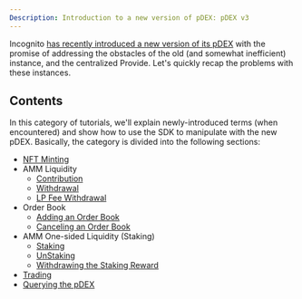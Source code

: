 ```yaml
---
Description: Introduction to a new version of pDEX: pDEX v3
---
```


Incognito [has recently introduced a new version of its pDEX](https://we.incognito.org/t/introducing-the-new-pdex-pdex-v3/13026) with the promise of addressing the obstacles of the old (and somewhat inefficient)
instance, and the centralized Provide. Let's quickly recap the problems with these instances.

## Contents
In this category of tutorials, we'll explain newly-introduced terms (when encountered) and show how to use the SDK to manipulate with the
new pDEX. Basically, the category is divided into the following sections:
* [NFT Minting](./nft.md)
* AMM Liquidity
  * [Contribution](./contribute.md)
  * [Withdrawal](./withdraw.md)
  * [LP Fee Withdrawal](./lp_fee_withdraw.md)
* Order Book
  * [Adding an Order Book](./ob_add.md)
  * [Canceling an Order Book](./ob_cancel.md)
* AMM One-sided Liquidity (Staking)
  * [Staking](./stake.md)
  * [UnStaking](./unstake.md)
  * [Withdrawing the Staking Reward](./staking_reward_withdraw.md)
* [Trading](./trade.md)
* [Querying the pDEX](./query.md)

